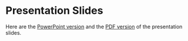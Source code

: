 # Presentation Slides
Here are the [PowerPoint version](Real-Time_Stream_Processing.pptx) and the [PDF version](Real-Time_Stream_Processing.pdf) of the presentation slides.